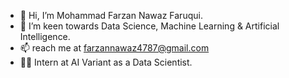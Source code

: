- 👋 Hi, I’m Mohammad Farzan Nawaz Faruqui.
- 👀 I’m keen towards Data Science, Machine Learning & Artificial Intelligence.
- 📫 reach me at farzannawaz4787@gmail.com
- 🐱‍👤 Intern at AI Variant as a Data Scientist.

<!---
Farzan04/Farzan04 is a ✨ special ✨ repository because its `README.md` (this file) appears on your GitHub profile.
You can click the Preview link to take a look at your changes.
--->
